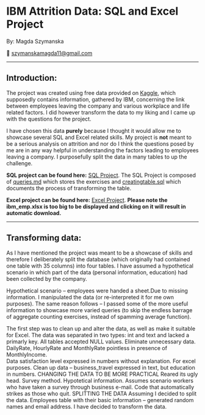 
# IBM Attrition Data: SQL and Excel Project

By: Magda Szymanska

:e-mail: szymanskamagda11@gmail.com

___

## Introduction:

The project was created using free data provided on [Kaggle](https://www.kaggle.com/datasets/pavansubhasht/ibm-hr-analytics-attrition-dataset/discussion), which supposedly contains information, gathered by IBM, concerning the link between employees leaving the company and various workplace and life related factors. I did however transform the data to my liking and I came up with the questions for the project.

I have chosen this data **purely** because I thought it would allow me to showcase several SQL and Excel related skills. My project is **not** meant to be a serious analysis on attrition and nor do I think the questions posed by me are in any way helpful in understanding the factors leading to employees leaving a company. I purposefully split the data in many tables to up the challenge.

**SQL project can be found here:** [SQL Project](https://github.com/Magda-Szymanska/sql_and_excel/tree/main/sql). The SQL Project is composed of [queries.md](https://github.com/Magda-Szymanska/sql_and_excel/edit/main/sql/queries.md) which stores the exercises and [creatingtable.sql](https://github.com/Magda-Szymanska/sql_and_excel/blob/main/sql/creatingtable.sql) which documents the process of transforming the table. 

**Excel project can be found here:** [Excel Project](https://github.com/Magda-Szymanska/sql_and_excel/tree/main/excel). **Please note the ibm_emp.xlsx is too big to be displayed and clicking on it will result in automatic download.**
___


## Transforming data:

As I have mentioned the project was meant to be a showcase of skills and therefore I deliberately split the database (which originally had contained one table with 35 columns) into four tables. 
I have assumed a hypothetical scenario in which part of the data (personal information, education) had been collected by the company. 

Hypothetical scenario – employees were handed a sheet.Due to missing information. I manipulated the data (or re-interpreted it for me own purposes). The same reason follows – I passed some of the more useful information to showcase more varied queries (to skip the endless barrage of aggregate counting exercises, instead of spamming average function). 

The first step was to clean up and alter the data, as well as make it suitable for Excel. 
The data was separated in two types: int and text and lacked a primarly key. All tables accepted NULL values.
Eliminate unnecessary data. DailyRate, HourlyRate and MonthlyRate pointless in presence of MonthlyIncome.  
Data satisfaction level expressed in numbers without explanation.  For excel purposes. 
Clean up data – business_travel expressed in text, but education in numbers. 
CHANGING THE DATA TO BE MORE PRACTICAL
Reared its ugly head. Survey method. 
Hypotetical information.
Assumes scenario workers who have taken a survey through business e-mail. Code that automatically strikes as those who quit. 
SPLITTING THE DATA
Assuming I decided to split the data. Employees table with their basic information – generated random names and email address. 
I have decided to transform the data. 
